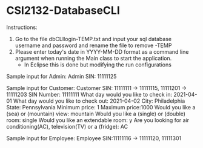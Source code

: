 # CSI2132-DatabaseCLI
Instructions:
1. Go to the file dbCLIlogin-TEMP.txt and input your sql database username and password and rename the file to remove -TEMP
2. Please enter today's date in YYYY-MM-DD format as a command line argument when running the Main class to start the application.
      - In Eclipse this is done but modifying the run configurations

Sample input for Admin:
Admin SIN: 11111125


Sample input for Customer:
Customer SIN: 11111111 -> 11111115, 11111201 -> 11111203
SIN Number: 11111111
What day would you like to check in: 2021-04-01
What day would you like to check out: 2021-04-02
City: Philadelphia 
State: Pennsylvania
Minimum price: 1 
Maximum price:1000
Would you like a (sea) or (mountain) view: mountain
Would you like a (single) or (double) room: single
Would you like an extendable room: y
Are you looking for air conditioning(AC), television(TV) or a (fridge): AC

Sample input for Employee:
Employee SIN:11111116 -> 11111120, 11111301
